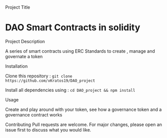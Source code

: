 Project Title
# DAO Smart Contracts in solidity 

Project Description

A series of smart contracts using ERC Standards to create , manage and governate a token 

Installation

Clone this repository : 
`git clone https://github.com/xKratos19/DAO_project`

Install all dependencies using : 
`cd DAO_project && npm install`

Usage

Create and play around with your token, see how a governance token and a governance contract works 

Contributing
Pull requests are welcome. For major changes, please open an issue first to discuss what you would like.

